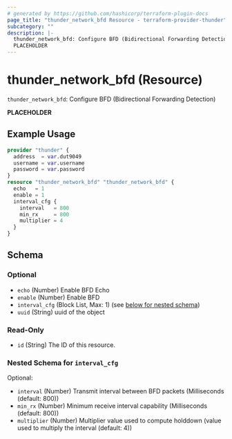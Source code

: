 ```yaml
---
# generated by https://github.com/hashicorp/terraform-plugin-docs
page_title: "thunder_network_bfd Resource - terraform-provider-thunder"
subcategory: ""
description: |-
  thunder_network_bfd: Configure BFD (Bidirectional Forwarding Detection)
  PLACEHOLDER
---
```


# thunder_network_bfd (Resource)

`thunder_network_bfd`: Configure BFD (Bidirectional Forwarding Detection)

__PLACEHOLDER__

## Example Usage

```terraform
provider "thunder" {
  address  = var.dut9049
  username = var.username
  password = var.password
}
resource "thunder_network_bfd" "thunder_network_bfd" {
  echo   = 1
  enable = 1
  interval_cfg {
    interval   = 800
    min_rx     = 800
    multiplier = 4
  }
}
```

<!-- schema generated by tfplugindocs -->
## Schema

### Optional

- `echo` (Number) Enable BFD Echo
- `enable` (Number) Enable BFD
- `interval_cfg` (Block List, Max: 1) (see [below for nested schema](#nestedblock--interval_cfg))
- `uuid` (String) uuid of the object

### Read-Only

- `id` (String) The ID of this resource.

<a id="nestedblock--interval_cfg"></a>
### Nested Schema for `interval_cfg`

Optional:

- `interval` (Number) Transmit interval between BFD packets (Milliseconds (default: 800))
- `min_rx` (Number) Minimum receive interval capability (Milliseconds (default: 800))
- `multiplier` (Number) Multiplier value used to compute holddown (value used to multiply the interval (default: 4))


